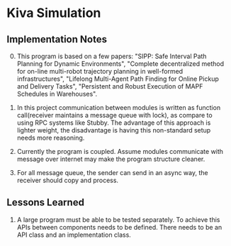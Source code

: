 # Kiva Simulation

## Implementation Notes

0. This program is based on a few papers: "SIPP: Safe Interval Path Planning for Dynamic Environments",
 "Complete decentralized method for on-line multi-robot trajectory planning in well-formed infrastructures",
 "Lifelong Multi-Agent Path Finding for Online Pickup and Delivery Tasks",
 "Persistent and Robust Execution of MAPF Schedules in Warehouses".

1. In this project communication between modules is written
as function call(receiver maintains a message queue with lock),
as compare to using RPC systems like Stubby. The advantage of this
approach is lighter weight, the disadvantage is having this non-standard
setup needs more reasoning.

2. Currently the program is coupled. Assume modules communicate with
message over internet may make the program structure cleaner.

3. For all message queue, the sender can send in an async way, the receiver should copy and process.
## Lessons Learned

1. A large program must be able to be tested separately. To achieve this APIs
between components needs to be defined. There needs to be an API class and an implementation class.